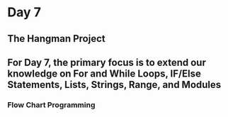 # Day 7

## The Hangman Project

## For Day 7, the primary focus is to extend our knowledge on For and While Loops, IF/Else Statements, Lists, Strings, Range, and Modules

### Flow Chart Programming

